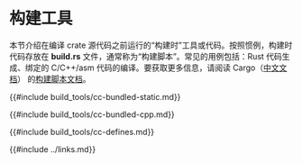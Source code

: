 # 构建工具

<!--
> [development_tools/build_tools.md](https://github.com/rust-lang-nursery/rust-cookbook/blob/master/src/development_tools/build_tools.md)
> <br />
> commit 97dabe59ae705bf6a2aaebbcd1d189ec2a83f98b - 2018.07.11
-->

本节介绍在编译 crate 源代码之前运行的“构建时”工具或代码。按照惯例，构建时代码存放在 **build.rs** 文件，通常称为“构建脚本”。常见的用例包括：Rust 代码生成、绑定的 C/C++/asm 代码的编译。要获取更多信息，请阅读 Cargo（[中文文档](https://books.budshome.com/cargo)） 的[构建脚本文档][build-script-docs]。

{{#include build_tools/cc-bundled-static.md}}

{{#include build_tools/cc-bundled-cpp.md}}

{{#include build_tools/cc-defines.md}}

{{#include ../links.md}}

[build-script-docs]: https://books.budshome.com/cargo/reference/build-scripts.html
